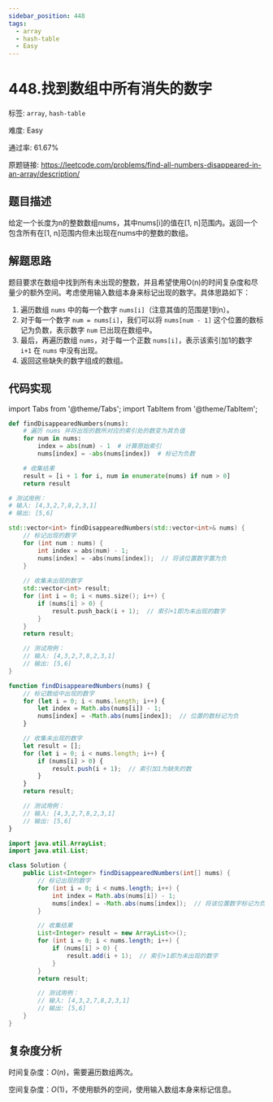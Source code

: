 ```yaml
---
sidebar_position: 448
tags:
  - array
  - hash-table
  - Easy
---
```


# 448.找到数组中所有消失的数字

标签: `array`, `hash-table`

难度: Easy

通过率: 61.67%

原题链接: https://leetcode.com/problems/find-all-numbers-disappeared-in-an-array/description/

## 题目描述
给定一个长度为n的整数数组nums，其中nums[i]的值在[1, n]范围内。返回一个包含所有在[1, n]范围内但未出现在nums中的整数的数组。

## 解题思路
题目要求在数组中找到所有未出现的整数，并且希望使用O(n)的时间复杂度和尽量少的额外空间。考虑使用输入数组本身来标记出现的数字。具体思路如下：

1. 遍历数组 `nums` 中的每一个数字 `nums[i]`（注意其值的范围是1到n）。
2. 对于每一个数字 `num = nums[i]`，我们可以将 `nums[num - 1]` 这个位置的数标记为负数，表示数字 `num` 已出现在数组中。
3. 最后，再遍历数组 `nums`，对于每一个正数 `nums[i]`，表示该索引加1的数字 `i+1` 在 `nums` 中没有出现。
4. 返回这些缺失的数字组成的数组。

## 代码实现
import Tabs from '@theme/Tabs';
import TabItem from '@theme/TabItem';

<Tabs>
<TabItem value="python" label="Python">

```python
def findDisappearedNumbers(nums):
    # 遍历 nums 并将出现的数所对应的索引处的数变为其负值
    for num in nums:
        index = abs(num) - 1  # 计算原始索引
        nums[index] = -abs(nums[index])  # 标记为负数

    # 收集结果
    result = [i + 1 for i, num in enumerate(nums) if num > 0]
    return result

# 测试用例：
# 输入: [4,3,2,7,8,2,3,1]
# 输出: [5,6]
```

</TabItem>
<TabItem value="cpp" label="C++">

```cpp
std::vector<int> findDisappearedNumbers(std::vector<int>& nums) {
    // 标记出现的数字
    for (int num : nums) {
        int index = abs(num) - 1;
        nums[index] = -abs(nums[index]);  // 将该位置数字置为负
    }
    
    // 收集未出现的数字
    std::vector<int> result;
    for (int i = 0; i < nums.size(); i++) {
        if (nums[i] > 0) {
            result.push_back(i + 1);  // 索引+1即为未出现的数字
        }
    }
    return result;

    // 测试用例：
    // 输入: [4,3,2,7,8,2,3,1]
    // 输出: [5,6]
}
```

</TabItem>
<TabItem value="javascript" label="JavaScript">

```javascript
function findDisappearedNumbers(nums) {
    // 标记数组中出现的数字
    for (let i = 0; i < nums.length; i++) {
        let index = Math.abs(nums[i]) - 1;
        nums[index] = -Math.abs(nums[index]);  // 位置的数标记为负
    }

    // 收集未出现的数字
    let result = [];
    for (let i = 0; i < nums.length; i++) {
        if (nums[i] > 0) {
            result.push(i + 1);  // 索引加1为缺失的数
        }
    }
    return result;

    // 测试用例：
    // 输入: [4,3,2,7,8,2,3,1]
    // 输出: [5,6]
}
```

</TabItem>
<TabItem value="java" label="Java">

```java
import java.util.ArrayList;
import java.util.List;

class Solution {
    public List<Integer> findDisappearedNumbers(int[] nums) {
        // 标记出现的数字
        for (int i = 0; i < nums.length; i++) {
            int index = Math.abs(nums[i]) - 1;
            nums[index] = -Math.abs(nums[index]);  // 将该位置数字标记为负
        }

        // 收集结果
        List<Integer> result = new ArrayList<>();
        for (int i = 0; i < nums.length; i++) {
            if (nums[i] > 0) {
                result.add(i + 1);  // 索引+1即为未出现的数字
            }
        }
        return result;

        // 测试用例：
        // 输入: [4,3,2,7,8,2,3,1]
        // 输出: [5,6]
    }
}
```

</TabItem>
</Tabs>

## 复杂度分析
时间复杂度：$O(n)$，需要遍历数组两次。  
  
空间复杂度：$O(1)$，不使用额外的空间，使用输入数组本身来标记信息。
